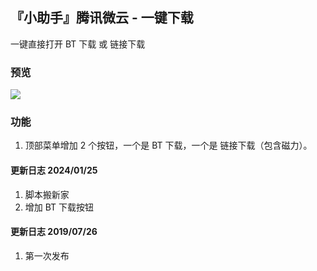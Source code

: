 ## 『小助手』腾讯微云 - 一键下载

一键直接打开 BT 下载 或 链接下载

### 预览

![](https://s2.loli.net/2024/01/25/Y8SBdsvprCRjk1t.png)


### 功能
1. 顶部菜单增加 2 个按钮，一个是 BT 下载，一个是 链接下载（包含磁力）。

#### 更新日志 2024/01/25
1. 脚本搬新家
2. 增加 BT 下载按钮

#### 更新日志 2019/07/26
1. 第一次发布
